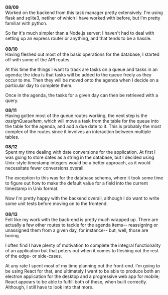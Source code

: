 **08/09**<br/>
Worked on the backend from this task manager pretty extensively. I'm using flask and sqlite3, netiher of which I have worked with before, but I'm pretty familiar with python.

So far it's much simpler than a Node.js server; I haven't had to deal with setting up an express router or anything, and that tends to be a hassle.
<br/><br/>
**08/10**<br/>
Having fleshed out most of the basic operations for the database, I started off with some of the API routes.

At this time the things I want to track are tasks on a queue and tasks in an agenda; the idea is that tasks will be added to the queue freely as they occur to me. Then they will be moved onto the agenda when I decide on a particular day to complete them.

Once in the agenda, the tasks for a given day can then be retrieved with a query.

**08/11**<br/>
Having gotten most of the queue routes working, the next step is the *assignQueueItem*, which will move a task from the table for the queue into the table for the agenda, and add a due date to it. This is probably the most complex of the routes since it involves an interaction between multiple tables.

**08/12**<br/>
Spent my time dealing with date conversions for the application. At first I was going to store dates as a string in the database, but I decided using Unix-style timestamp integers would be a better approach, as it would necessitate fewer conversions overall.

The exception to this was for the database schema, where it took some time to figure out how to make the default value for a field into the current timestamp in Unix format.

Now I'm pretty happy with the backend overall, although I do want to write some unit tests before moving on to the frontend.
<br/><br/>
**08/13**</br>
Felt like my work with the back-end is pretty much wrapped up. There are actually a few other routes to tackle for the agenda items-- reassigning or unassigned them from a given day, for instance-- but, well, those are boring.

I often find I have plenty of motivation to complete the integral functionality of an application but that peters out when it comes to fleshing out the rest of the edge- or side-cases.

At any rate I spent most of my time planning out the front-end. I'm going to be using React for that, and ultimately I want to be able to produce both an electron application for the desktop and a progressive web app for mobile; React appears to be able to fulfill both of these, when built correctly. Although, I still have to look into that more.
